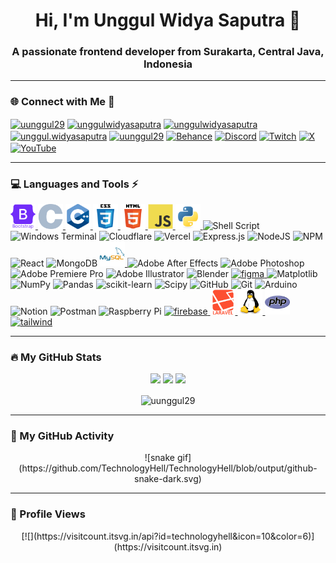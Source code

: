 <h1 align="center">Hi, I'm Unggul Widya Saputra 👋</h1>
<h3 align="center">A passionate frontend developer from Surakarta, Central Java, Indonesia</h3>

---

### 🌐 Connect with Me 🍬

<p align="left">
<a href="https://twitter.com/uunggul29" target="blank"><img align="center" src="https://raw.githubusercontent.com/rahuldkjain/github-profile-readme-generator/master/src/images/icons/Social/twitter.svg" alt="uunggul29" height="30" width="40" /></a>
<a href="https://linkedin.com/in/unggulwidyasaputra" target="blank"><img align="center" src="https://raw.githubusercontent.com/rahuldkjain/github-profile-readme-generator/master/src/images/icons/Social/linked-in-alt.svg" alt="unggulwidyasaputra" height="30" width="40" /></a>
<a href="https://kaggle.com/unggulwidyasaputra" target="blank"><img align="center" src="https://raw.githubusercontent.com/rahuldkjain/github-profile-readme-generator/master/src/images/icons/Social/kaggle.svg" alt="unggulwidyasaputra" height="30" width="40" /></a>
<a href="https://fb.com/unggul.widyasaputra" target="blank"><img align="center" src="https://raw.githubusercontent.com/rahuldkjain/github-profile-readme-generator/master/src/images/icons/Social/facebook.svg" alt="unggul.widyasaputra" height="30" width="40" /></a>
<a href="https://instagram.com/uunggul29" target="blank"><img align="center" src="https://raw.githubusercontent.com/rahuldkjain/github-profile-readme-generator/master/src/images/icons/Social/instagram.svg" alt="uunggul29" height="30" width="40" /></a>
<a href="https://behance.net/technologyhell" target="blank"><img align="center" src="https://img.shields.io/badge/Behance-1769ff?logo=behance&logoColor=white" alt="Behance" height="30" width="auto" /></a>
<a href="https://discord.gg/6ME9TDt" target="blank"><img align="center" src="https://img.shields.io/badge/Discord-%237289DA.svg?logo=discord&logoColor=white" alt="Discord" height="30" width="auto" /></a>
<a href="https://twitch.tv/technologyhell" target="blank"><img align="center" src="https://img.shields.io/badge/Twitch-%239146FF.svg?logo=Twitch&logoColor=white" alt="Twitch" height="30" width="auto" /></a>
<a href="https://x.com/technologyhell" target="blank"><img align="center" src="https://img.shields.io/badge/X-black.svg?logo=X&logoColor=white" alt="X" height="30" width="auto" /></a>
<a href="https://youtube.com/@technologyhell" target="blank"><img align="center" src="https://img.shields.io/badge/YouTube-%23FF0000.svg?logo=YouTube&logoColor=white" alt="YouTube" height="30" width="auto" /></a>
</p>

---

### 💻 Languages and Tools ⚡

<p align="left">
  <a href="https://getbootstrap.com" target="_blank" rel="noreferrer"> <img src="https://raw.githubusercontent.com/devicons/devicon/master/icons/bootstrap/bootstrap-plain-wordmark.svg" alt="bootstrap" width="40" height="40"/> </a>
  <a href="https://www.cprogramming.com/" target="_blank" rel="noreferrer"> <img src="https://raw.githubusercontent.com/devicons/devicon/master/icons/c/c-original.svg" alt="c" width="40" height="40"/> </a>
  <a href="https://www.w3schools.com/cpp/" target="_blank" rel="noreferrer"> <img src="https://raw.githubusercontent.com/devicons/devicon/master/icons/cplusplus/cplusplus-original.svg" alt="cplusplus" width="40" height="40"/> </a>
  <a href="https://www.w3schools.com/css/" target="_blank" rel="noreferrer"> <img src="https://raw.githubusercontent.com/devicons/devicon/master/icons/css3/css3-original-wordmark.svg" alt="css3" width="40" height="40"/> </a>
  <a href="https://www.w3.org/html/" target="_blank" rel="noreferrer"> <img src="https://raw.githubusercontent.com/devicons/devicon/master/icons/html5/html5-original-wordmark.svg" alt="html5" width="40" height="40"/> </a>
  <a href="https://developer.mozilla.org/en-US/docs/Web/JavaScript" target="_blank" rel="noreferrer"> <img src="https://raw.githubusercontent.com/devicons/devicon/master/icons/javascript/javascript-original.svg" alt="javascript" width="40" height="40"/> </a>
  <a href="https://www.python.org" target="_blank" rel="noreferrer"> <img src="https://raw.githubusercontent.com/devicons/devicon/master/icons/python/python-original.svg" alt="python" width="40" height="40"/> </a>
  <img src="https://img.shields.io/badge/shell_script-%23121011.svg?style=for-the-badge&logo=gnu-bash&logoColor=white" alt="Shell Script" height="40"/>
  <img src="https://img.shields.io/badge/Windows%20Terminal-%234D4D4D.svg?style=for-the-badge&logo=windows-terminal&logoColor=white" alt="Windows Terminal" height="40"/>
  <img src="https://img.shields.io/badge/Cloudflare-F38020?style=for-the-badge&logo=Cloudflare&logoColor=white" alt="Cloudflare" height="40"/>
  <img src="https://img.shields.io/badge/vercel-%23000000.svg?style=for-the-badge&logo=vercel&logoColor=white" alt="Vercel" height="40"/>
  <img src="https://img.shields.io/badge/express.js-%23404d59.svg?style=for-the-badge&logo=express&logoColor=%2361DAFB" alt="Express.js" height="40"/>
  <img src="https://img.shields.io/badge/node.js-6DA55F?style=for-the-badge&logo=node.js&logoColor=white" alt="NodeJS" height="40"/>
  <img src="https://img.shields.io/badge/NPM-%23CB3837.svg?style=for-the-badge&logo=npm&logoColor=white" alt="NPM" height="40"/>
  <img src="https://img.shields.io/badge/react-%2320232a.svg?style=for-the-badge&logo=react&logoColor=%2361DAFB" alt="React" height="40"/>
  <img src="https://img.shields.io/badge/MongoDB-%234ea94b.svg?style=for-the-badge&logo=mongodb&logoColor=white" alt="MongoDB" height="40"/>
  <a href="https://www.mysql.com/" target="_blank" rel="noreferrer"> <img src="https://raw.githubusercontent.com/devicons/devicon/master/icons/mysql/mysql-original-wordmark.svg" alt="mysql" width="40" height="40"/> </a>
  <img src="https://img.shields.io/badge/Adobe%20After%20Effects-9999FF.svg?style=for-the-badge&logo=Adobe%20After%20Effects&logoColor=white" alt="Adobe After Effects" height="40"/>
  <img src="https://img.shields.io/badge/adobe%20photoshop-%2331A8FF.svg?style=for-the-badge&logo=adobe%20photoshop&logoColor=white" alt="Adobe Photoshop" height="40"/>
  <img src="https://img.shields.io/badge/Adobe%20Premiere%20Pro-9999FF.svg?style=for-the-badge&logo=Adobe%20Premiere%20Pro&logoColor=white" alt="Adobe Premiere Pro" height="40"/>
  <img src="https://img.shields.io/badge/adobe%20illustrator-%23FF9A00.svg?style=for-the-badge&logo=adobe%20illustrator&logoColor=white" alt="Adobe Illustrator" height="40"/>
  <img src="https://img.shields.io/badge/blender-%23F5792A.svg?style=for-the-badge&logo=blender&logoColor=white" alt="Blender" height="40"/>
  <a href="https://www.figma.com/" target="_blank" rel="noreferrer"> <img src="https://www.vectorlogo.zone/logos/figma/figma-icon.svg" alt="figma" width="40" height="40"/> </a>
  <img src="https://img.shields.io/badge/Matplotlib-%23ffffff.svg?style=for-the-badge&logo=Matplotlib&logoColor=black" alt="Matplotlib" height="40"/>
  <img src="https://img.shields.io/badge/numpy-%23013243.svg?style=for-the-badge&logo=numpy&logoColor=white" alt="NumPy" height="40"/>
  <img src="https://img.shields.io/badge/pandas-%23150458.svg?style=for-the-badge&logo=pandas&logoColor=white" alt="Pandas" height="40"/>
  <img src="https://img.shields.io/badge/scikit--learn-%23F7931E.svg?style=for-the-badge&logo=scikit-learn&logoColor=white" alt="scikit-learn" height="40"/>
  <img src="https://img.shields.io/badge/SciPy-%230C55A5.svg?style=for-the-badge&logo=scipy&logoColor=%2white" alt="Scipy" height="40"/>
  <img src="https://img.shields.io/badge/github-%23121011.svg?style=for-the-badge&logo=github&logoColor=white" alt="GitHub" height="40"/>
  <img src="https://img.shields.io/badge/git-%23F05033.svg?style=for-the-badge&logo=git&logoColor=white" alt="Git" height="40"/>
  <img src="https://img.shields.io/badge/-Arduino-00979D?style=for-the-badge&logo=Arduino&logoColor=white" alt="Arduino" height="40"/>
  <img src="https://img.shields.io/badge/Notion-%23000000.svg?style=for-the-badge&logo=notion&logoColor=white" alt="Notion" height="40"/>
  <img src="https://img.shields.io/badge/Postman-FF6C37?style=for-the-badge&logo=postman&logoColor=white" alt="Postman" height="40"/>
  <img src="https://img.shields.io/badge/-RaspberryPi-C51A4A?style=for-the-badge&logo=Raspberry-Pi" alt="Raspberry Pi" height="40"/>
  <a href="https://firebase.google.com/" target="_blank" rel="noreferrer"> <img src="https://www.vectorlogo.zone/logos/firebase/firebase-icon.svg" alt="firebase" width="40" height="40"/> </a>
  <a href="https://laravel.com/" target="_blank" rel="noreferrer"> <img src="https://raw.githubusercontent.com/devicons/devicon/master/icons/laravel/laravel-plain-wordmark.svg" alt="laravel" width="40" height="40"/> </a>
  <a href="https://www.linux.org/" target="_blank" rel="noreferrer"> <img src="https://raw.githubusercontent.com/devicons/devicon/master/icons/linux/linux-original.svg" alt="linux" width="40" height="40"/> </a>
  <a href="https://www.php.net" target="_blank" rel="noreferrer"> <img src="https://raw.githubusercontent.com/devicons/devicon/master/icons/php/php-original.svg" alt="php" width="40" height="40"/> </a>
  <a href="https://tailwindcss.com/" target="_blank" rel="noreferrer"> <img src="https://www.vectorlogo.zone/logos/tailwindcss/tailwindcss-icon.svg" alt="tailwind" width="40" height="40"/> </a>
</p>

---

### 🔥 My GitHub Stats

<div align="center">
  <img src="https://github-readme-stats.vercel.app/api?username=technologyhell&theme=aura&hide_border=true&include_all_commits=true&count_private=true" width="55%" /> 
  <img src="https://github-readme-streak-stats.herokuapp.com/?user=technologyhell&theme=aura&hide_border=true" width="50%" />
  <img src="https://github-readme-stats.vercel.app/api/top-langs/?username=technologyhell&theme=aura&hide_border=true&include_all_commits=true&count_private=true&layout=compact" width="36%" />
  <p><img align="center" src="https://github-readme-stats.vercel.app/api/top-langs?username=uunggul29&show_icons=true&locale=en&layout=compact" alt="uunggul29" /></p>
</div>

---

### 🐍 My GitHub Activity

<div align="center">
  ![snake gif](https://github.com/TechnologyHell/TechnologyHell/blob/output/github-snake-dark.svg)
</div>

---

### 👀 Profile Views

<div align="center">
  [![](https://visitcount.itsvg.in/api?id=technologyhell&icon=10&color=6)](https://visitcount.itsvg.in)
</div>
